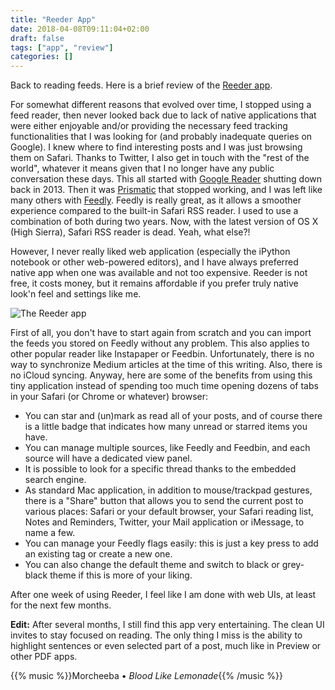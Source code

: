 ```yaml
---
title: "Reeder App"
date: 2018-04-08T09:11:04+02:00
draft: false
tags: ["app", "review"]
categories: []
---
```


Back to reading feeds. Here is a brief review of the [Reeder app](http://reederapp.com).

<!--more-->

For somewhat different reasons that evolved over time, I stopped using a feed reader, then never looked back due to lack of native applications that were either enjoyable and/or providing the necessary feed tracking functionalities that I was looking for (and probably inadequate queries on Google). I knew where to find interesting posts and I was just browsing them on Safari. Thanks to Twitter, I also get in touch with the "rest of the world", whatever it means given that I no longer have any public conversation these days. This all started with [Google Reader](https://googleblog.blogspot.fr/2013/03/a-second-spring-of-cleaning.html) shutting down back in 2013. Then it was [Prismatic](https://venturebeat.com/2015/12/11/prismatic-is-shutting-down-its-news-app-for-ios-android-and-web-on-december-20/) that stopped working, and I was left like many others with [Feedly](https://feedly.com/i/welcome). Feedly is really great, as it allows a smoother experience compared to the built-in Safari RSS reader. I used to use a combination of both during two years. Now, with the latest version of OS X (High Sierra), Safari RSS reader is dead. Yeah, what else?!

However, I never really liked web application (especially the iPython notebook or other web-powered editors), and I have always preferred native app when one was available and not too expensive. Reeder is not free, it costs money, but it remains affordable if you prefer truly native look'n feel and settings like me.

![The Reeder app](/img/2018-03-31-10-11-03.png)

First of all, you don't have to start again from scratch and you can import the feeds you stored on Feedly without any problem. This also applies to other popular reader like Instapaper or Feedbin. Unfortunately, there is no way to synchronize Medium articles at the time of this writing. Also, there is no iCloud syncing. Anyway, here are some of the benefits from using this tiny application instead of spending too much time opening dozens of tabs in your Safari (or Chrome or whatever) browser:

- You can star and (un)mark as read all of your posts, and of course there is a little badge that indicates how many unread or starred items you have.
- You can manage multiple sources, like Feedly and Feedbin, and each source will have a dedicated view panel.
- It is possible to look for a specific thread thanks to the embedded search engine.
- As standard Mac application, in addition to mouse/trackpad gestures, there is a "Share" button that allows you to send the current post to various places: Safari or your default browser, your Safari reading list, Notes and Reminders, Twitter, your Mail application or iMessage, to name a few.
- You can manage your Feedly flags easily: this is just a key press to add an existing tag or create a new one.
- You can also change the default theme and switch to black or grey-black theme if this is more of your liking.

After one week of using Reeder, I feel like I am done with web UIs, at least for the next few months.

**Edit:** After several months, I still find this app very entertaining. The clean UI invites to stay focused on reading. The only thing I miss is the ability to highlight sentences or even selected part of a post, much like in Preview or other PDF apps.

{{% music %}}Morcheeba • _Blood Like Lemonade_{{% /music %}}
